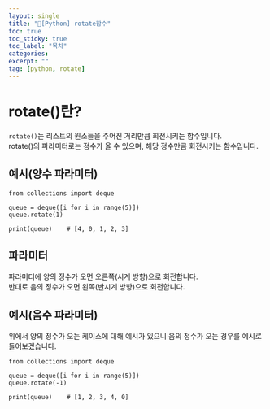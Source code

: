 ```yaml
---
layout: single
title: "📘[Python] rotate함수"
toc: true
toc_sticky: true
toc_label: "목차"
categories:
excerpt: ""
tag: [python, rotate]
---
```


# rotate()란?
`rotate()`는 리스트의 원소들을 주어진 거리만큼 회전시키는 함수입니다.  
rotate()의 파라미터로는 정수가 올 수 있으며, 해당 정수만큼 회전시키는 함수입니다.  

## 예시(양수 파라미터)
```
from collections import deque

queue = deque([i for i in range(5)])
queue.rotate(1)

print(queue)    # [4, 0, 1, 2, 3]
```  

## 파라미터
파라미터에 양의 정수가 오면 오른쪽(시계 방향)으로 회전합니다.   
반대로 음의 정수가 오면 왼쪽(반시계 방향)으로 회전합니다.  

## 예시(음수 파라미터)
위에서 양의 정수가 오는 케이스에 대해 예시가 있으니 음의 정수가 오는 경우를 예시로 들어보겠습니다.  

```
from collections import deque

queue = deque([i for i in range(5)])
queue.rotate(-1)

print(queue)    # [1, 2, 3, 4, 0] 
```  
